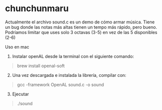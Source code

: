 # chunchunmaru

Actualmente el archivo sound.c es un demo de cómo armar música. Tiene un bug donde las notas más altas tienen un tempo más rápido, pero bueno. Podríamos limitar que uses solo 3 octavas (3-5) en vez de las 5 disponibles (2-6)

Uso en mac

1) Instalar openAL desde la terminal con el siguiente comando:
> brew install openal-soft

2) Una vez descargada e instalada la librería, compilar con:
> gcc -framework OpenAL sound.c -o sound

3) Ejecutar
> ./sound